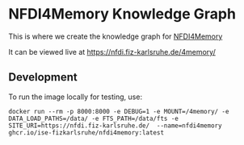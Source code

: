# NFDI4Memory Knowledge Graph

This is where we create the knowledge graph for [NFDI4Memory](https://4memory.de/)

It can be viewed live at https://nfdi.fiz-karlsruhe.de/4memory/

## Development

To run the image locally for testing, use:

```shell
docker run --rm -p 8000:8000 -e DEBUG=1 -e MOUNT=/4memory/ -e DATA_LOAD_PATHS=/data/ -e FTS_PATH=/data/fts -e SITE_URI=https://nfdi.fiz-karlsruhe.de/  --name=nfdi4memory ghcr.io/ise-fizkarlsruhe/nfdi4memory:latest
```
